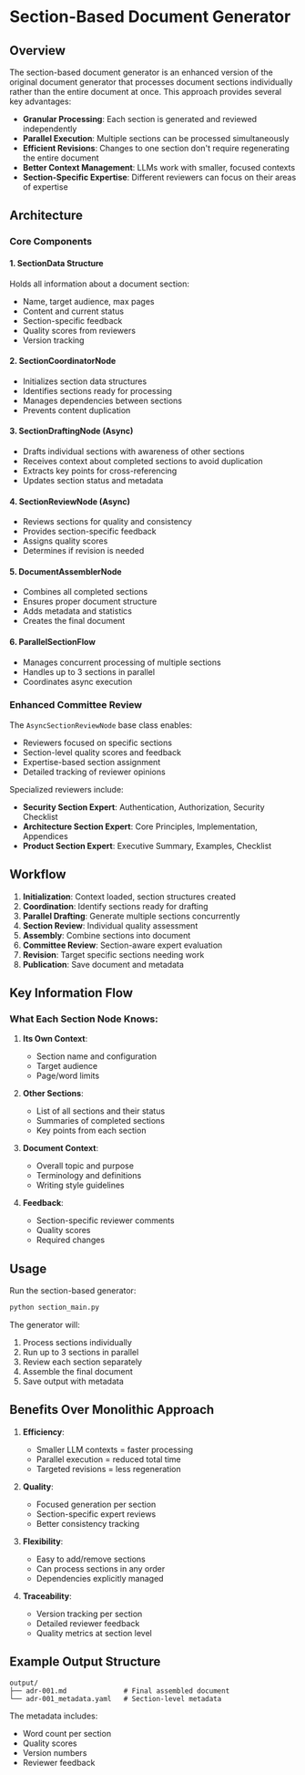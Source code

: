 # Section-Based Document Generator

## Overview

The section-based document generator is an enhanced version of the original document generator that processes document sections individually rather than the entire document at once. This approach provides several key advantages:

- **Granular Processing**: Each section is generated and reviewed independently
- **Parallel Execution**: Multiple sections can be processed simultaneously  
- **Efficient Revisions**: Changes to one section don't require regenerating the entire document
- **Better Context Management**: LLMs work with smaller, focused contexts
- **Section-Specific Expertise**: Different reviewers can focus on their areas of expertise

## Architecture

### Core Components

#### 1. SectionData Structure
Holds all information about a document section:
- Name, target audience, max pages
- Content and current status
- Section-specific feedback
- Quality scores from reviewers
- Version tracking

#### 2. SectionCoordinatorNode
- Initializes section data structures
- Identifies sections ready for processing
- Manages dependencies between sections
- Prevents content duplication

#### 3. SectionDraftingNode (Async)
- Drafts individual sections with awareness of other sections
- Receives context about completed sections to avoid duplication
- Extracts key points for cross-referencing
- Updates section status and metadata

#### 4. SectionReviewNode (Async)
- Reviews sections for quality and consistency
- Provides section-specific feedback
- Assigns quality scores
- Determines if revision is needed

#### 5. DocumentAssemblerNode
- Combines all completed sections
- Ensures proper document structure
- Adds metadata and statistics
- Creates the final document

#### 6. ParallelSectionFlow
- Manages concurrent processing of multiple sections
- Handles up to 3 sections in parallel
- Coordinates async execution

### Enhanced Committee Review

The `AsyncSectionReviewNode` base class enables:
- Reviewers focused on specific sections
- Section-level quality scores and feedback
- Expertise-based section assignment
- Detailed tracking of reviewer opinions

Specialized reviewers include:
- **Security Section Expert**: Authentication, Authorization, Security Checklist
- **Architecture Section Expert**: Core Principles, Implementation, Appendices  
- **Product Section Expert**: Executive Summary, Examples, Checklist

## Workflow

1. **Initialization**: Context loaded, section structures created
2. **Coordination**: Identify sections ready for drafting
3. **Parallel Drafting**: Generate multiple sections concurrently
4. **Section Review**: Individual quality assessment
5. **Assembly**: Combine sections into document
6. **Committee Review**: Section-aware expert evaluation
7. **Revision**: Target specific sections needing work
8. **Publication**: Save document and metadata

## Key Information Flow

### What Each Section Node Knows:

1. **Its Own Context**:
   - Section name and configuration
   - Target audience
   - Page/word limits

2. **Other Sections**:
   - List of all sections and their status
   - Summaries of completed sections
   - Key points from each section

3. **Document Context**:
   - Overall topic and purpose
   - Terminology and definitions
   - Writing style guidelines

4. **Feedback**:
   - Section-specific reviewer comments
   - Quality scores
   - Required changes

## Usage

Run the section-based generator:

```bash
python section_main.py
```

The generator will:
1. Process sections individually
2. Run up to 3 sections in parallel
3. Review each section separately
4. Assemble the final document
5. Save output with metadata

## Benefits Over Monolithic Approach

1. **Efficiency**: 
   - Smaller LLM contexts = faster processing
   - Parallel execution = reduced total time
   - Targeted revisions = less regeneration

2. **Quality**:
   - Focused generation per section
   - Section-specific expert reviews
   - Better consistency tracking

3. **Flexibility**:
   - Easy to add/remove sections
   - Can process sections in any order
   - Dependencies explicitly managed

4. **Traceability**:
   - Version tracking per section
   - Detailed reviewer feedback
   - Quality metrics at section level

## Example Output Structure

```
output/
├── adr-001.md              # Final assembled document
└── adr-001_metadata.yaml   # Section-level metadata
```

The metadata includes:
- Word count per section
- Quality scores
- Version numbers
- Reviewer feedback